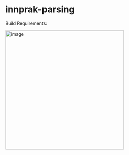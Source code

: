 # innprak-parsing

Build Requirements:

<img width="375" alt="image" src="https://github.com/Zivan182/innprak-parsing/assets/71238076/015ac969-b004-4317-8783-9b947970b2ad">
